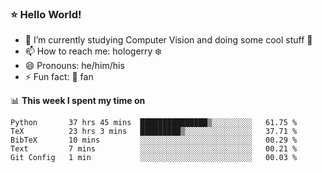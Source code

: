 ### ⭐️ Hello World!

<!--
**hologerry/hologerry** is a ✨ _special_ ✨ repository because its `README.md` (this file) appears on your GitHub profile.

Here are some ideas to get you started:

- 🔭 I’m currently working and studying on Computer Vision
- 🌱 I’m currently learning at Peking University
- 💬 Ask me about 
- 📫 How to reach me: E-mail
- 😄 Pronouns: he/his
- ⚡ Fun fact: Music is the Power
-->


- 🔭 I’m currently studying Computer Vision and doing some cool stuff 🤖
- 📫 How to reach me: hologerry :snowflake:
- 😄 Pronouns: he/him/his
- ⚡ Fun fact: 🍎 fan


📊 **This week I spent my time on**

<!--START_SECTION:waka-->
```text
Python       37 hrs 45 mins  ███████████████▒░░░░░░░░░   61.75 % 
TeX          23 hrs 3 mins   █████████▒░░░░░░░░░░░░░░░   37.71 % 
BibTeX       10 mins         ░░░░░░░░░░░░░░░░░░░░░░░░░   00.29 % 
Text         7 mins          ░░░░░░░░░░░░░░░░░░░░░░░░░   00.21 % 
Git Config   1 min           ░░░░░░░░░░░░░░░░░░░░░░░░░   00.03 % 
```
<!--END_SECTION:waka-->
